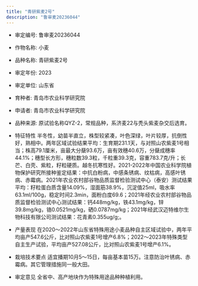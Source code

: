 ```yaml
---
title: "青研紫麦2号"
description: "鲁审麦20236044"
---
```

* 审定编号:  鲁审麦20236044

*  作物名称:  小麦

*  品种名称:  青研紫麦2号

*  审定年份:  2023

*  审定单位:  山东省

* 育种者:  青岛市农业科学研究院

*  申请者:  青岛市农业科学研究院

*  品种来源:  原试验名称QYZ-2，常规品种，系济麦22与秃头紫麦杂交后选育。

*  特征特性
半冬性，幼苗半直立，株型较紧凑，叶色深绿，叶片较厚，抗倒性好，熟相中。两年区域试验结果平均：生育期231.1天，与对照山农紫麦1号相当；株高79.1厘米，亩最大分蘖93.6万，亩有效穗40.6万，分蘖成穗率44.1%；穗型长方形，穗粒数39.3粒，千粒重39.3克，容重783.7克/升；长芒、白壳、紫粒，籽粒硬质。越冬抗寒性好。2021-2022年中国农业科学院植物保护研究所接种鉴定结果：中抗白粉病，中感条锈病、纹枯病，高感叶锈病、赤霉病。2021年农业农村部谷物品质监督检验测试中心（泰安）测试结果平均：籽粒蛋白质含量14.09%，湿面筋38.9%，沉淀值25ml，吸水率63.1ml/100g，稳定时间2.3min，面粉白度69.6；2021年经农业农村部谷物品质监督检验测试中心测试结果：钙448mg/kg，铁43.1mg/kg，锌39.8mg/kg，铬0.0521mg/kg，硒0.0787mg/kg；2021年经武汉迈特维尔生物科技有限公司测试结果：花青素0.355ug/g;。

*  产量表现
在2020～2022年山东省特殊用途小麦品种自主区域试验中，两年平均亩产547.6公斤，比对照山农紫麦1号增产6.8%；2022～2023年特殊类型自主生产试验，平均亩产527.08公斤，比对照山农紫麦1号增产6.1%。

*  栽培技术要点
适宜播期10月5～15日，每亩基本苗15万。注意防治叶锈病、赤霉病。其它管理措施同一般大田。

*  审定意见
全省中、高产地块作为特殊用途品种种植利用。
